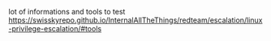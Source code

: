 lot of informations and tools to test
https://swisskyrepo.github.io/InternalAllTheThings/redteam/escalation/linux-privilege-escalation/#tools

